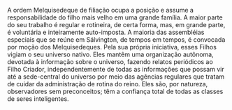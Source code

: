 ﻿A ordem Melquisedeque de filiação ocupa a posição e assume a responsabilidade do filho mais velho em uma grande família. A maior parte do seu trabalho é regular e rotineira, de certa forma, mas, em grande parte, é voluntária e inteiramente auto-imposta. A maioria das assembléias especiais que se reúne em Sálvington, de tempos em tempos, é convocada por moção dos Melquisedeques. Pela sua própria iniciativa, esses Filhos vigiam o seu universo nativo. Eles mantêm uma organização autônoma, devotada à informação sobre o universo, fazendo relatos periódicos ao Filho Criador, independentemente de todas as informações que possam vir até a sede-central do universo por meio das agências regulares que tratam de cuidar da administração de rotina do reino. Eles são, por natureza, observadores sem preconceitos; têm a confiança total de todas as classes de seres inteligentes.